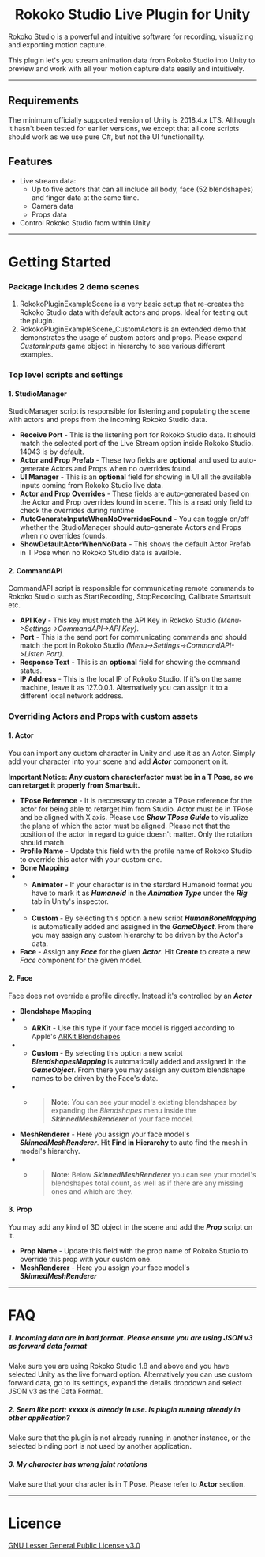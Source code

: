 <h1 align="center">Rokoko Studio Live Plugin for Unity</h1>

[Rokoko Studio](https://www.rokoko.com/en/products/studio) is a powerful and intuitive software for recording, visualizing and exporting motion capture.

This plugin let's you stream animation data from Rokoko Studio into Unity to preview and work with all your motion capture data easily and intuitively.

---

## Requirements
The minimum officially supported version of Unity is 2018.4.x LTS. Although it hasn't been tested for earlier versions, we except that all core scripts should work as we use pure C#, but not the UI functionallity.

## Features
- Live stream data:
  * Up to five actors that can all include all body, face (52 blendshapes) and finger data at the same time.
  * Camera data
  * Props data
- Control Rokoko Studio from within Unity

---

# Getting Started

### Package includes 2 demo scenes

1. RokokoPluginExampleScene is a very basic setup that re-creates the Rokoko Studio data with default actors and props. Ideal for testing out the plugin.
2. RokokoPluginExampleScene_CustomActors is an extended demo that demonstrates the usage of custom actors and props. Please expand *CustomInputs* game object in hierarchy to see various different examples.

### Top level scripts and settings

#### 1. StudioManager
StudioManager script is responsible for listening and populating the scene with actors and props from the incoming Rokoko Studio data.

* __Receive Port__ - This is the listening port for Rokoko Studio data. It should match the selected port of the Live Stream option inside Rokoko Studio. 14043 is by default.
* __Actor and Prop Prefab__ - These two fields are __optional__ and used to auto-generate Actors and Props when no overrides found.
* __UI Manager__ - This is an __optional__ field for showing in UI all the available inputs coming from Rokoko Studio live data.
* __Actor and Prop Overrides__ - These fields are auto-generated based on the Actor and Prop overrides found in scene. This is a read only field to check the overrides during runtime
* __AutoGenerateInputsWhenNoOverridesFound__ - You can toggle on/off whether the StudioManager should auto-generate Actors and Props when no overrides founds.
* __ShowDefaultActorWhenNoData__ - This shows the default Actor Prefab in T Pose when no Rokoko Studio data is availble.

#### 2. CommandAPI
CommandAPI script is responsible for communicating remote commands to Rokoko Studio such as StartRecording, StopRecording, Calibrate Smartsuit etc.
* __API Key__ - This key must match the API Key in Rokoko Studio *(Menu->Settings->CommandAPI->API Key)*.
* __Port__ - This is the send port for communicating commands and should match the port in Rokoko Studio *(Menu->Settings->CommandAPI->Listen Port)*.
* __Response Text__ - This is an __optional__ field for showing the command status.
* __IP Address__ - This is the local IP of Rokoko Studio. If it's on the same machine, leave it as 127.0.0.1. Alternatively you can assign it to a different local network address.

### Overriding Actors and Props with custom assets
#### 1. Actor
You can import any custom character in Unity and use it as an Actor. Simply add your character into your scene and add __*Actor*__ component on it.

__Important Notice: Any custom character/actor must be in a T Pose, so we can retarget it properly from Smartsuit.__
* __TPose Reference__ - It is neccessary to create a TPose reference for the actor for being able to retarget him from Studio. Actor must be in TPose and be aligned with X axis. Please use __*Show TPose Guide*__ to visualize the plane of which the actor must be aligned. Please not that the position of the actor in regard to guide doesn't matter. Only the rotation should match.
* __Profile Name__ - Update this field with the profile name of Rokoko Studio to override this actor with your custom one.
* __Bone Mapping__
* * __Animator__ - If your character is in the stardard Humanoid format you have to mark it as __*Humanoid*__ in the __*Animation Type*__ under the __*Rig*__ tab in Unity's inspector.
* * __Custom__ - By selecting this option a new script __*HumanBoneMapping*__ is automatically added and assigned in the __*GameObject*__. From there you may assign any custom hierarchy to be driven by the Actor's data.
* __Face__ - Assign any __*Face*__ for the given __*Actor*__. Hit __Create__ to create a new _*Face*_ component for the given model.

#### 2. Face
Face does not override a profile directly. Instead it's controlled by an __*Actor*__
* __Blendshape Mapping__
* * __ARKit__ - Use this type if your face model is rigged according to Apple's [ARKit Blendshapes](./Assets/Rokoko/Scripts/Core/ARKitBlendshapes.cs) 
* * __Custom__ - By selecting this option a new script __*BlendshapesMapping*__ is automatically added and assigned in the __*GameObject*__. From there you may assign any custom blendshape names to be driven by the Face's data.
* * > __Note:__ You can see your model's existing blendshapes by expanding the *Blendshapes* menu inside the __*SkinnedMeshRenderer*__ of your face model.
* __MeshRenderer__ - Here you assign your face model's __*SkinnedMeshRenderer*__. Hit __Find in Hierarchy__ to auto find the mesh in model's hierarchy.
* * > __Note:__ Below __*SkinnedMeshRenderer*__ you can see your model's blendshapes total count, as well as if there are any missing ones and which are they.

#### 3. Prop
You may add any kind of 3D object in the scene and add the __*Prop*__ script on it.
* __Prop Name__ - Update this field with the prop name of Rokoko Studio to override this prop with your custom one.
* __MeshRenderer__ - Here you assign your face model's __*SkinnedMeshRenderer*__

---

# FAQ

#####  1. Incoming data are in bad format. Please ensure you are using JSON v3 as forward data format
Make sure you are using Rokoko Studio 1.8 and above and you have selected Unity as the live forward option. Alternatively you can use custom forward data, go to its settings, expand the details dropdown and select JSON v3 as the Data Format.

#####  2. Seem like port: xxxxx is already in use. Is plugin running already in other application?
Make sure that the plugin is not already running in another instance, or the selected binding port is not used by another application.

#####  3. My character has wrong joint rotations
Make sure that your character is in T Pose. Please refer to __Actor__ section.

---

# Licence
[GNU Lesser General Public License v3.0](./LICENSE.md)
